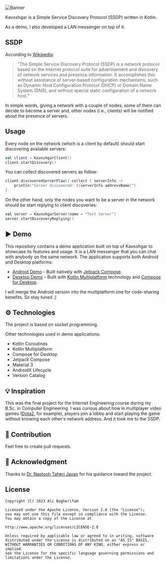 ![Banner](https://raw.github.com/alibagherifam/kavoshgar/master/banner.png)

Kavoshgar is a Simple Service Discovery Protocol (SSDP) written in Kotlin.

As a demo, I also developed a LAN messenger on top of it.

## SSDP

According to [Wikipedia](https://en.wikipedia.org/wiki/Simple_Service_Discovery_Protocol):

> "The Simple Service Discovery Protocol (SSDP) is a network protocol based on the
> Internet protocol suite for advertisement and discovery of network services and
> presence information. It accomplishes this without assistance of server-based
> configuration mechanisms, such as Dynamic Host Configuration Protocol (DHCP) or
> Domain Name System (DNS), and without special static configuration of a network host."

In simple words, giving a network with a couple of nodes, some of them can decide to become a server
and, other nodes (i.e., clients) will be notified about the presence of servers.

## Usage

Every node on the network (which is a client by default) should start discovering available servers:

```kotlin
val client = KavoshgarClient()
client.startDiscovery()
```

You can collect discovered servers as follow:

```kotlin
client.discoveredServerFlow().collect { serverInfo ->
    println("Server discovered: ${serverInfo.addressName}")
}
```

On the other hand, only the nodes you want to be a server in the network should be start replying to
client discoveries:

```kotlin
val server = KavoshgarServer(name = "Test Server")
server.startDiscoveryReplying()
```

## ▶ Demo

This repository contains a demo application built on top of Kavoshgar to showcase its features and
usage. It is a LAN messenger that you can chat with anybody on the same network. The application
supports both Android and Desktop platforms:

- [Android Demo](https://github.com/alibagherifam/kavoshgar/tree/master/demo/android) - Built
  natively with [Jetpack Compose](https://developer.android.com/jetpack/compose).
- [Desktop Demo](https://github.com/alibagherifam/kavoshgar/tree/master/demo/desktop) - Built with
  [Kotlin Multiplatform](https://kotlinlang.org/docs/multiplatform.html) technology
  and [Compose for Desktop](https://www.jetbrains.com/lp/compose-desktop).

I will merge the Android version into the multiplatform one for code-sharing benefits. So stay tuned
;)

## ⚙ Technologies

The project is based on socket programming.

Other technologies used in demo applications:

- Kotlin Coroutines
- Kotlin Multiplatform
- Compose for Desktop
- Jetpack Compose
- Material 3
- AndroidX Lifecycle
- Version Catalog

## 💡 Inspiration

This was the final project for the Internet Engineering course during my B.Sc. in Computer
Engineering. I was curious about how in multiplayer video games ([Dota2](https://www.dota2.com), for
example), players join a lobby and start playing the game without knowing each other's network
address. And it took me to the SSDP.

## 🤝 Contribution

Feel free to create pull requests.

## 🙏 Acknowledgment

Thanks to [Dr. Nastooh Taheri Javan](https://scholar.google.com/citations?user=PmjCrgMAAAAJ&hl=en)
for his guidance toward the project.

License
-------

	Copyright (C) 2023 Ali Bagherifam

	Licensed under the Apache License, Version 2.0 (the "License");
	you may not use this file except in compliance with the License.
	You may obtain a copy of the License at

	http://www.apache.org/licenses/LICENSE-2.0

	Unless required by applicable law or agreed to in writing, software
	distributed under the License is distributed on an "AS IS" BASIS,
	WITHOUT WARRANTIES OR CONDITIONS OF ANY KIND, either express or implied.
	See the License for the specific language governing permissions and
	limitations under the License.
